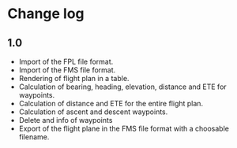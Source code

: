 # Change log

## 1.0

* Import of the FPL file format.
* Import of the FMS file format.
* Rendering of flight plan in a table.
* Calculation of bearing, heading, elevation, distance and ETE for waypoints.
* Calculation of distance and ETE for the entire flight plan.
* Calculation of ascent and descent waypoints.
* Delete and info of waypoints
* Export of the flight plane in the FMS file format with a choosable filename.
